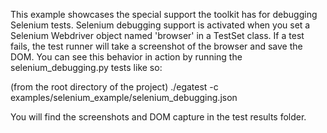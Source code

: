 This example showcases the special support the toolkit has for debugging Selenium
tests. Selenium debugging support is activated when you set a Selenium Webdriver
object named 'browser' in a TestSet class. If a test fails, the test runner will
take a screenshot of the browser and save the DOM. You can see this behavior in
action by running the selenium_debugging.py tests like so:

(from the root directory of the project)
./egatest -c examples/selenium_example/selenium_debugging.json

You will find the screenshots and DOM capture in the test results folder.